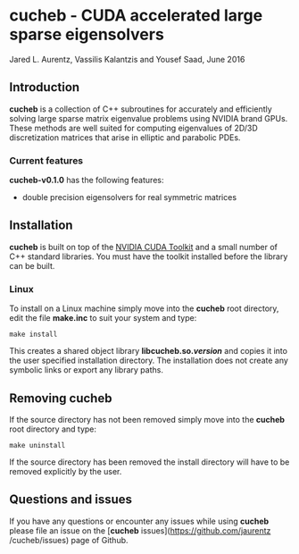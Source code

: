 # cucheb - CUDA accelerated large sparse eigensolvers #
Jared L. Aurentz, Vassilis Kalantzis and Yousef Saad, June 2016

## Introduction ##
__cucheb__ is a collection of C++ subroutines for accurately and 
efficiently solving large sparse matrix eigenvalue problems using 
NVIDIA brand GPUs. These methods are well suited for computing
eigenvalues of 2D/3D discretization matrices that arise in 
elliptic and parabolic PDEs.

### Current features ###
__cucheb-v0.1.0__ has the following features:
 - double precision eigensolvers for real symmetric matrices

## Installation ##
__cucheb__ is built on top of the [NVIDIA CUDA Toolkit](https://developer.nvidia.com/cuda-toolkit)
and a small number of C++ standard libraries. You must have the toolkit
installed before the library can be built.

### Linux ###
To install on a Linux machine simply move into the __cucheb__ root directory, 
edit the file __make.inc__ to suit your system and type:
```
make install
```
This creates a shared object library __libcucheb.so._version___ and copies 
it into the user specified installation directory. The installation does not 
create any symbolic links or export any library paths.

## Removing cucheb ##
If the source directory has not been removed simply move into the __cucheb__ 
root directory and type:
```
make uninstall
```
If the source directory has been removed the install directory will have to 
be removed explicitly by the user.

## Questions and issues ##
If you have any questions or encounter any issues while using __cucheb__ 
please file an issue on the [__cucheb__ issues](https://github.com/jaurentz
/cucheb/issues) page of Github.
